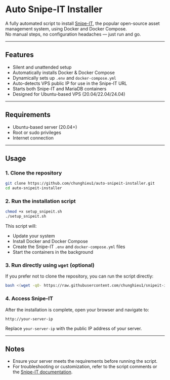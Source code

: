 # Auto Snipe-IT Installer

A fully automated script to install [Snipe-IT](https://snipeitapp.com/), the popular open-source asset management system, using Docker and Docker Compose.  
No manual steps, no configuration headaches — just run and go.

---

## Features

- Silent and unattended setup
- Automatically installs Docker & Docker Compose
- Dynamically sets up `.env` and `docker-compose.yml`
- Auto-detects VPS public IP for use in the Snipe-IT URL
- Starts both Snipe-IT and MariaDB containers
- Designed for Ubuntu-based VPS (20.04/22.04/24.04)

---

## Requirements

- Ubuntu-based server (20.04+)
- Root or sudo privileges
- Internet connection

---

## Usage

### 1. Clone the repository

```bash
git clone https://github.com/chunghieu1/auto-snipeit-installer.git
cd auto-snipeit-installer
```

### 2. Run the installation script

```bash
chmod +x setup_snipeit.sh
./setup_snipeit.sh
```

This script will:

- Update your system
- Install Docker and Docker Compose
- Create the Snipe-IT `.env` and `docker-compose.yml` files
- Start the containers in the background

### 3. Run directly using `wget` (optional)

If you prefer not to clone the repository, you can run the script directly:

```bash
bash <(wget -qO- https://raw.githubusercontent.com/chunghieu1/snipeit-installer/refs/heads/main/setup_snipeit.sh)
```

### 4. Access Snipe-IT

After the installation is complete, open your browser and navigate to:

```plaintext
http://your-server-ip
```

Replace `your-server-ip` with the public IP address of your server.

---

## Notes

- Ensure your server meets the requirements before running the script.
- For troubleshooting or customization, refer to the script comments or the [Snipe-IT documentation](https://snipeitapp.com/docs).